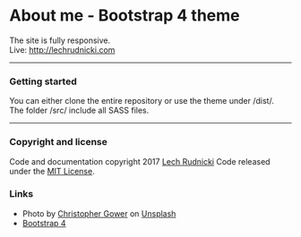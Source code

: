 # About me - Bootstrap 4 theme

The site is fully responsive.  
Live: http://lechrudnicki.com

***
### Getting started
You can either clone the entire repository or use the theme under /dist/.  
The folder /src/ include all SASS files.

***

### Copyright and license
Code and documentation copyright 2017 [Lech Rudnicki](http://lechrudnicki.com) Code released under the [MIT License](https://opensource.org/licenses/MIT).

### Links
+ Photo by [Christopher Gower](https://unsplash.com/photos/m_HRfLhgABo?utm_source=unsplash) on [Unsplash](https://unsplash.com/?utm_source=unsplash)
+ [Bootstrap 4](https://getbootstrap.com/)
